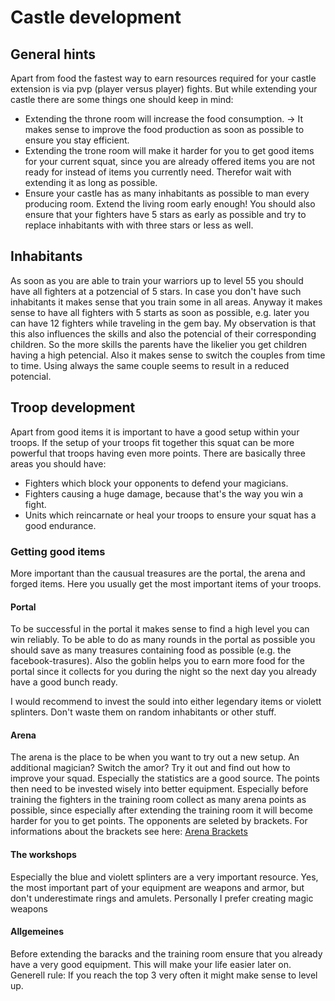 # Castle development
## General hints
Apart from food the fastest way to earn resources required for your castle extension is via pvp (player versus player) fights. But while extending your castle there are some things one should keep in mind:

- Extending the throne room will increase the food consumption. -> It makes sense to improve the food production as soon as possible to ensure you stay efficient.
- Extending the trone room will make it harder for you to get good items for your current squat, since you are already offered items you are not ready for instead of items you currently need. Therefor wait with extending it as long as possible.
- Ensure your castle has as many inhabitants as possible to man every producing room. Extend the living room early enough! You should also ensure that your fighters have 5 stars as early as possible and try to replace inhabitants with with three stars or less as well.

## Inhabitants
As soon as you are able to train your warriors up to level 55 you should have all fighters at a potzencial of 5 stars. In case you don't have such inhabitants it makes sense that you train some in all areas. Anyway it makes sense to have all fighters with 5 starts as soon as possible, e.g. later you can have 12 fighters while traveling in the gem bay. My observation is that this also influences the skills and also the potencial of their corresponding children. So the more skills the parents have the likelier you get children having a high petencial. Also it makes sense to switch the couples from time to time. Using always the same couple seems to result in a reduced potencial.

## Troop development
Apart from good items it is important to have a good setup within your troops. If the setup of your troops fit together this squat can be more powerful that troops having even more points. There are basically three areas you should have:

- Fighters which block your opponents to defend your magicians.
- Fighters causing a huge damage, because that's the way you win a fight.
- Units which reincarnate or heal your troops to ensure your squat has a good endurance.

### Getting good items
More important than the causual treasures are the portal, the arena and forged items. Here you usually get the most important items of your troops.

#### Portal
To be successful in the portal it makes sense to find a high level you can win reliably. To be able to do as many rounds in the portal as possible you should save as many treasures containing food as possible (e.g. the facebook-trasures). Also the goblin helps you to earn more food for the portal since it collects for you during the night so the next day you already have a good bunch ready.

I would recommend to invest the sould into either legendary items or violett splinters. Don't waste them on random inhabitants or other stuff.

#### Arena
The arena is the place to be when you want to try out a new setup. An additional magician? Switch the amor? Try it out and find out how to improve your squad. Especially the statistics are a good source. The points then need to be invested wisely into better equipment. Especially before training the fighters in the training room collect as many arena points as possible, since especially after extending the training room it will become harder for you to get points. The opponents are seleted by brackets. For informations about the brackets see here: [Arena Brackets](http://ni877848-1.web12.nitrado.hosting/index.php?contf=arena_de.php)

#### The workshops
Especially the blue and violett splinters are a very important resource. Yes, the most important part of your equipment are weapons and armor, but don't underestimate rings and amulets. Personally I prefer creating magic weapons

#### Allgemeines
Before extending the baracks and the training room ensure that you already have a very good equipment. This will make your life easier later on. Generell rule: If you reach the top 3 very often it might make sense to level up.
